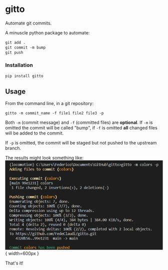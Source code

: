 # gitto
Automate git commits.

A minuscle python package to automate:
```
git add .
git commit -m bump
git push
```

### Installation
```
pip install gitto
```

## Usage
From the command line, in a git repository:
```
gitto -m commit_name -f file1 file2 file3 -p
```

Both `-m` (commit message) and `-f` (committed files) are **optional**.
If `-m` is omitted the commit will be called "bump", if `-f` is omitted **all** changed files will be added to the commit. 

If `-p` is omitted, the commit will be staged but not pushed to the upstream branch.



The results might look something like:
![](img.PNG){ width=600px }

That's it!